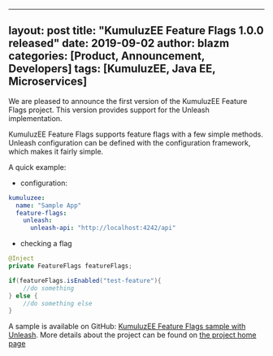 
---
layout: post
title:  "KumuluzEE Feature Flags 1.0.0 released"
date:   2019-09-02
author: blazm
categories: [Product, Announcement, Developers]
tags: [KumuluzEE, Java EE, Microservices]
---

We are pleased to announce the first version of the KumuluzEE Feature Flags project. This version provides support for the Unleash implementation.

KumuluzEE Feature Flags supports feature flags with a few simple methods. Unleash configuration can be defined with the configuration framework, which makes it fairly simple.

A quick example: 

- configuration:
```yaml
kumuluzee:
  name: "Sample App"
  feature-flags:
    unleash:
      unleash-api: "http://localhost:4242/api"
```

- checking a flag
```java
@Inject
private FeatureFlags featureFlags;

if(featureFlags.isEnabled("test-feature"){
	//do something
} else {
	//do something else
}
```

A sample is available on GitHub: [KumuluzEE Feature Flags sample with Unleash](https://github.com/kumuluz/kumuluzee-samples/tree/master/kumuluzee-feature-flags-unleash).
More details about the project can be found on [the project home page](https://github.com/kumuluz/kumuluzee-feature-flags)

